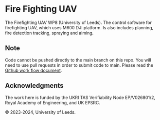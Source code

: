 # Fire Fighting UAV

The Firefighting UAV WP8 (University of Leeds). The control software for firefighting UAV, which uses M600 DJI platform.  Is also includes planning, fire detection tracking, spraying and aiming.

## Note

Code cannot be pushed directly to the main branch on this repo.  You will need to use pull requests in order to submit code to main.  Please read the [Github work flow document](https://docs.github.com/en/get-started/using-github/github-flow).

## Acknowledgments

The work here is funded by the UKRI TAS Verifiability Node EP/V026801/2, Royal Academy of Engineering, and UK EPSRC.

© 2023-2024, University of Leeds.
